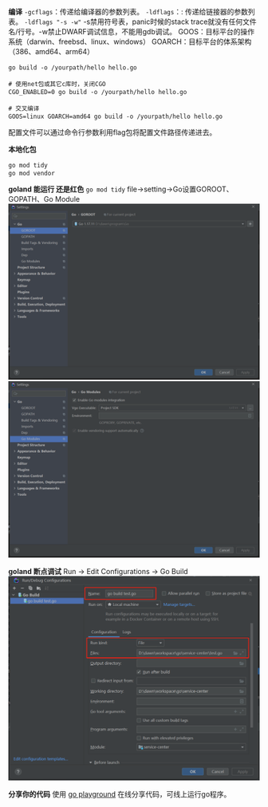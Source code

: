 **编译**
`-gcflags`：传递给编译器的参数列表。
`-ldflags`：: 传递给链接器的参数列表。
`-ldflags "-s -w"` -s禁用符号表，panic时候的stack trace就没有任何文件名/行号。-w禁止DWARF调试信息，不能用gdb调试。
GOOS：目标平台的操作系统（darwin、freebsd、linux、windows）
GOARCH：目标平台的体系架构（386、amd64、arm64）
```
go build -o /yourpath/hello hello.go

# 使用net包或其它c库时，关闭CGO
CGO_ENABLED=0 go build -o /yourpath/hello hello.go

# 交叉编译
GOOS=linux GOARCH=amd64 go build -o /yourpath/hello hello.go
```
配置文件可以通过命令行参数利用flag包将配置文件路径传递进去。

**本地化包**
```
go mod tidy
go mod vendor
```

**goland 能运行 还是红色**
`go mod tidy`
file->setting->Go设置GOROOT、GOPATH、Go Module
![](../images/111.png)
![](../images/333.png)

**goland 断点调试**
Run -> Edit Configurations -> Go Build
![](../images/goland断点调试.png)

**分享你的代码**
使用 [go playground](https://go.dev/play) 在线分享代码，可线上运行go程序。


